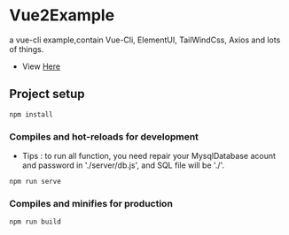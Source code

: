 # Vue2Example
 a vue-cli example,contain Vue-Cli, ElementUI, TailWindCss, Axios and lots of things.
 - View <a href="https://nesercode.github.com/Vue_2_example/dist/">Here</a>
## Project setup

```
npm install
```

### Compiles and hot-reloads for development
- Tips : to run all function, you need repair your MysqlDatabase acount and password in './server/db.js', and SQL file will be './'.
```
npm run serve
```

### Compiles and minifies for production

```
npm run build
```
